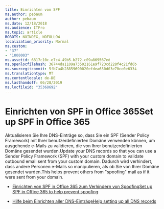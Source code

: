 ```yaml
---
title: Einrichten von SPF
ms.author: pebaum
author: pebaum
ms.date: 12/18/2018
ms.audience: ITPro
ms.topic: article
ROBOTS: NOINDEX, NOFOLLOW
localization_priority: Normal
ms.custom:
- "37"
- "1000003"
ms.assetid: 6817c10c-e7c4-49b5-b272-c09a869567ed
ms.openlocfilehash: 36744da1109a73502161e9f723cd228f4c21fd6b
ms.sourcegitcommit: 5fb7a4b28859690020efdea630d03e70cc0e6334
ms.translationtype: MT
ms.contentlocale: de-DE
ms.lasthandoff: 06/28/2019
ms.locfileid: "35368692"
---
```

# <a name="set-up-spf-in-office-365"></a><span data-ttu-id="ce816-102">Einrichten von SPF in Office 365</span><span class="sxs-lookup"><span data-stu-id="ce816-102">Set up SPF in Office 365</span></span>

<span data-ttu-id="ce816-103">Aktualisieren Sie Ihre DNS-Einträge so, dass Sie ein SPF (Sender Policy Framework) mit Ihrer benutzerdefinierten Domäne verwenden können, um ausgehende e-Mails zu validieren, die von Ihrer benutzerdefinierten Domäne gesendet wurden.</span><span class="sxs-lookup"><span data-stu-id="ce816-103">Update your DNS records so that you can use a Sender Policy Framework (SPF) with your custom domain to validate outbound email sent from your custom domain.</span></span> <span data-ttu-id="ce816-104">Dadurch wird verhindert, dass andere Personen e-Mails so manipulieren, als ob Sie von Ihrer Domäne gesendet wurden.</span><span class="sxs-lookup"><span data-stu-id="ce816-104">This helps prevent others from "spoofing" mail as if it were sent from your domain.</span></span>
  
- [<span data-ttu-id="ce816-105">Einrichten von SPF in Office 365 zum Verhindern von Spoofing</span><span class="sxs-lookup"><span data-stu-id="ce816-105">Set up SPF in Office 365 to help prevent spoofing</span></span>](https://docs.microsoft.com/office365/SecurityCompliance/set-up-spf-in-office-365-to-help-prevent-spoofing)

- [<span data-ttu-id="ce816-106">Hilfe beim Einrichten aller DNS-Einträge</span><span class="sxs-lookup"><span data-stu-id="ce816-106">Help setting up all DNS records</span></span>](https://docs.microsoft.com/office365/admin/get-help-with-domains/create-dns-records-at-any-dns-hosting-provider)
